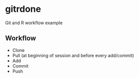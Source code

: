 # gitrdone
Git and R workflow example

## Workflow

* Clone
* Pull (at beginning of session and before every add/commit)
* Add
* Commit
* Push
